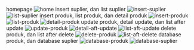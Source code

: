 

homepage 
![home](https://github.com/user-attachments/assets/3e656cf6-1704-4f4d-abc7-d043b402b420)
insert suplier, dan list suplier
![insert-suplier](https://github.com/user-attachments/assets/8d2dbd7f-20e3-46ce-845f-2f19bdd5051d) ![list-suplier](https://github.com/user-attachments/assets/5ff10a47-5ea3-4486-b566-cdfa9d24e546)
insert produk, list produk, dan detail produk 
![insert-produk](https://github.com/user-attachments/assets/6d9de267-a476-4152-b0c9-13d913329362) ![list-produk](https://github.com/user-attachments/assets/ea4a060f-c095-4223-acc9-fa964181d778) ![detail-produk](https://github.com/user-attachments/assets/823a4e12-3983-4ee2-9a6a-49cf88f16381)
update produk, detail update, dan list after update 
![update-produk](https://github.com/user-attachments/assets/77a106a6-306d-4f18-a43e-a35a5f6ce28c) ![detail-aft-update](https://github.com/user-attachments/assets/6ed01b22-4bfe-4515-a526-371a3c2f27a4) ![list-aft-update](https://github.com/user-attachments/assets/2839f107-a5d0-4e0b-b88a-5187d8ba4824)
delete produk, dan list after delete 
![delete-produk](https://github.com/user-attachments/assets/6fe3d951-85b5-41af-aa36-63623d5372d9) ![list-aft-delete](https://github.com/user-attachments/assets/fc2cd453-2339-4637-8bde-630481f8b721)
database produk, dan database suplier 
![database-produk](https://github.com/user-attachments/assets/5240dc14-0fb8-4a66-9287-d97cd8256e34) ![database-suplier](https://github.com/user-attachments/assets/bf95ea12-6984-4957-a65c-6002c07308ef)
